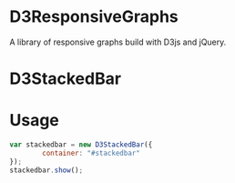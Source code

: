 D3ResponsiveGraphs
==================
A library of responsive graphs build with D3js and jQuery. 

D3StackedBar
==================

Usage
==================
```javascript
var stackedbar = new D3StackedBar({ 
		container: "#stackedbar"
});
stackedbar.show();
```
